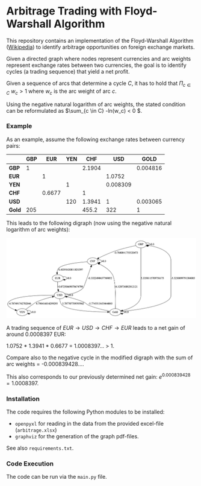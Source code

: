 # Arbitrage Trading with Floyd-Warshall Algorithm

This repository contains an implementation of the Floyd-Warshall
Algorithm ([Wikipedia](https://en.wikipedia.org/wiki/Floyd%E2%80%93Warshall_algorithm)) to identify arbitrage
opportunities on foreign exchange markets.

Given a directed graph where nodes represent currencies and arc weights
represent exchange rates between two currencies, the goal is to identify cycles (a trading sequence) that yield a net profit.

Given a sequence of arcs that determine a cycle $C$, it has to hold that $\Pi_{c \in C} \ w_c > 1$ where $w_c$ is the arc weight of arc $c$.

Using the negative natural logarithm of arc weights, the stated condition can be reformulated as $\sum_{c \in C} -ln(w_c) < 0 $.


### Example

As an example, assume the following exchange rates between currency pairs:
<div align="center">

|          | **GBP** | **EUR** | **YEN** | **CHF** | **USD**  | **GOLD** |
|----------|---------|---------|---------|---------|----------|----------|
| **GBP**  | 1       |         |         | 2.1904  |          | 0.004816 |
| **EUR**  |         | 1       |         |         | 1.0752   |          |
| **YEN**  |         |         | 1       |         | 0.008309 |          |
| **CHF**  |         | 0.6677  |         | 1       |          |          |
| **USD**  |         |         | 120     | 1.3941  | 1        | 0.003065 |
| **Gold** | 205     |         |         | 455.2   | 322      | 1        |

</div>

This leads to the following digraph (now using the negative natural logarithm of arc weights):

![Drag Racing](img/negative_ln_weights.png)

A trading sequence of $EUR \rightarrow USD \rightarrow CHF \rightarrow EUR$  leads to a net gain of around 0.0008397 EUR:

1.0752 * 1.3941 * 0.6677 = 1.0008397... > 1.

Compare also to the negative cycle in the modified digraph with the sum of arc weights = -0.000839428....

This also corresponds to our previously determined net gain: $e^{0.000839428} = 1.0008397$.


### Installation
The code requires the following Python modules to be installed:
- `openpyxl` for reading in the data from the provided excel-file (`arbitrage.xlsx`) 
- `graphviz` for the generation of the graph pdf-files.

See also `requirements.txt`.

### Code Execution
The code can be run via the ``main.py`` file.
